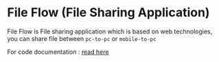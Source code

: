 # File Flow (File Sharing Application)

File Flow is File sharing application which is based on web technologies, you can share file between `pc-to-pc` or `mobile-to-pc`

For code documentation : [read here]()
